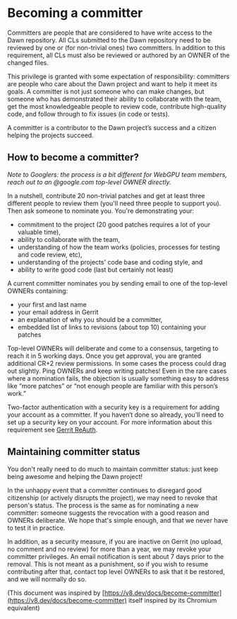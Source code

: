 # Becoming a committer

Committers are people that are considered to have write access to the Dawn repository.
All CLs submitted to the Dawn repository need to be reviewed by one or (for non-trivial ones) two committers.
In addition to this requirement, all CLs must also be reviewed or authored by an OWNER of the changed files.

This privilege is granted with some expectation of responsibility: committers are people who care about the Dawn project and want to help it meet its goals.
A committer is not just someone who can make changes, but someone who has demonstrated their ability to collaborate with the team, get the most knowledgeable people to review code, contribute high-quality code, and follow through to fix issues (in code or tests).

A committer is a contributor to the Dawn project’s success and a citizen helping the projects succeed.

## How to become a committer?

_Note to Googlers: the process is a bit different for WebGPU team members, reach out to an @google.com top-level OWNER directly._

In a nutshell, contribute 20 non-trivial patches and get at least three different people to review them (you'll need three people to support you).
Then ask someone to nominate you.
You're demonstrating your:

*   commitment to the project (20 good patches requires a lot of your valuable time),
*   ability to collaborate with the team,
*   understanding of how the team works (policies, processes for testing and code review, etc),
*   understanding of the projects' code base and coding style, and
*   ability to write good code (last but certainly not least)

A current committer nominates you by sending email to one of the top-level OWNERs containing:

*   your first and last name
*   your email address in Gerrit
*   an explanation of why you should be a committer,
*   embedded list of links to revisions (about top 10) containing your patches

Top-level OWNERs will deliberate and come to a consensus, targeting to reach it in 5 working days.
Once you get approval, you are granted additional CR+2 review permissions.
In some cases the process could drag out slightly.
Ping OWNERs and keep writing patches!
Even in the rare cases where a nomination fails, the objection is usually something easy to address like “more patches” or “not enough people are familiar with this person’s work.”

Two-factor authentication with a security key is a requirement for adding your account as a committer. If you haven‘t done so already, you’ll need to set up a security key on your account. For more information about this requirement see [Gerrit ReAuth](https://chromium.googlesource.com/chromium/src/+/main/docs/gerrit_reauth.md).

## Maintaining committer status

You don't really need to do much to maintain committer status: just keep being awesome and helping the Dawn project!

In the unhappy event that a committer continues to disregard good citizenship (or actively disrupts the project), we may need to revoke that person's status.
The process is the same as for nominating a new committer: someone suggests the revocation with a good reason and OWNERs deliberate.
We hope that's simple enough, and that we never have to test it in practice.

In addition, as a security measure, if you are inactive on Gerrit (no upload, no comment and no review) for more than a year, we may revoke your committer privileges.
An email notification is sent about 7 days prior to the removal.
This is not meant as a punishment, so if you wish to resume contributing after that, contact top level OWNERs to ask that it be restored, and we will normally do so.

(This document was inspired by [https://v8.dev/docs/become-committer](https://v8.dev/docs/become-committer) itself inspired by its Chromium equivalent)

